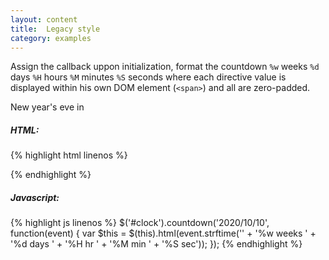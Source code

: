 ```yaml
---
layout: content
title:  Legacy style
category: examples
---
```

Assign the callback uppon initialization, format the countdown `%w` weeks `%d` days `%H` hours `%M` minutes `%S` seconds where each directive value is displayed within his own DOM element (`<span>`) and all are zero-padded.

<div class="big-countdown">
    New year's eve in
    <div id="clock"></div>
</div>

<script type="text/javascript">
    var nextYear = new Date(new Date().getFullYear() + 1, 0, 0, 0, 0, 0, 0);
    $('#clock').countdown(nextYear, function(event) {
        var $this = $(this).html(event.strftime(''
            + '<span>%w</span> weeks '
            + '<span>%d</span> days '
            + '<span>%H</span> hr '
            + '<span>%M</span> min '
            + '<span>%S</span> sec'));
    });
</script>

##### HTML:
{% highlight html linenos %}
<div id="clock"></div>
{% endhighlight %}

##### Javascript:
{% highlight js linenos %}
$('#clock').countdown('2020/10/10', function(event) {
    var $this = $(this).html(event.strftime(''
        + '<span>%w</span> weeks '
        + '<span>%d</span> days '
        + '<span>%H</span> hr '
        + '<span>%M</span> min '
        + '<span>%S</span> sec'));
});
{% endhighlight %}